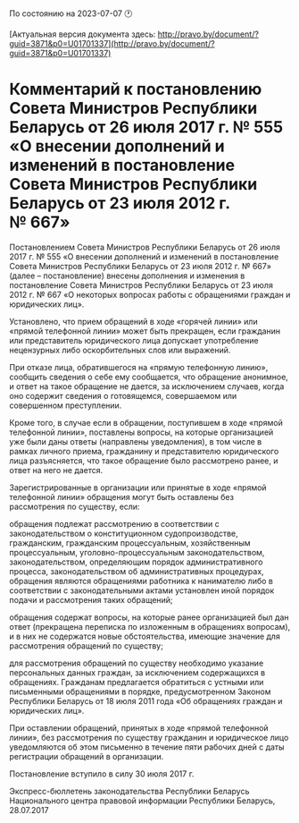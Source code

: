 По состоянию на 2023-07-07 &#x1F550;

[Актуальная версия документа здесь: http://pravo.by/document/?guid=3871&p0=U01701337](http://pravo.by/document/?guid=3871&p0=U01701337)

<h1>Комментарий к постановлению Совета Министров Республики Беларусь от 26 июля 2017 г. № 555 «О внесении дополнений и изменений в постановление Совета Министров Республики Беларусь от 23 июля 2012 г. № 667»</h1>
<p>Постановлением Совета Министров Республики Беларусь от 26 июля 2017 г. № 555 «О внесении дополнений и изменений в постановление Совета Министров Республики Беларусь от 23 июля 2012 г. № 667» (далее – постановление) внесены дополнения и изменения в постановление Совета Министров Республики Беларусь от 23 июля 2012 г. № 667 «О некоторых вопросах работы с обращениями граждан и юридических лиц».</p>
<p>Установлено, что прием обращений в ходе «горячей линии» или «прямой телефонной линии» может быть прекращен, если гражданин или представитель юридического лица допускает употребление нецензурных либо оскорбительных слов или выражений.</p>
<p>При отказе лица, обратившегося на «прямую телефонную линию», сообщить сведения о себе ему сообщается, что обращение анонимное, и ответ на такое обращение не дается, за исключением случаев, когда оно содержит сведения о готовящемся, совершаемом или совершенном преступлении.</p>
<p>Кроме того, в случае если в обращении, поступившем в ходе «прямой телефонной линии», поставлены вопросы, на которые организацией уже были даны ответы (направлены уведомления), в том числе в рамках личного приема, гражданину и представителю юридического лица разъясняется, что такое обращение было рассмотрено ранее, и ответ на него не дается.</p>
<p>Зарегистрированные в организации или принятые в ходе «прямой телефонной линии» обращения могут быть оставлены без рассмотрения по существу, если:</p>
<p>обращения подлежат рассмотрению в соответствии с законодательством о конституционном судопроизводстве, гражданским, гражданским процессуальным, хозяйственным процессуальным, уголовно-процессуальным законодательством, законодательством, определяющим порядок административного процесса, законодательством об административных процедурах, обращения являются обращениями работника к нанимателю либо в соответствии с законодательными актами установлен иной порядок подачи и рассмотрения таких обращений;</p>
<p>обращения содержат вопросы, на которые ранее организацией был дан ответ (прекращена переписка по изложенным в обращениях вопросам), и в них не содержатся новые обстоятельства, имеющие значение для рассмотрения обращений по существу;</p>
<p>для рассмотрения обращений по существу необходимо указание персональных данных граждан, за исключением содержащихся в обращениях. Гражданам предлагается обратиться с устными или письменными обращениями в порядке, предусмотренном Законом Республики Беларусь от 18 июля 2011 года «Об обращениях граждан и юридических лиц».</p>
<p>При оставлении обращений, принятых в ходе «прямой телефонной линии», без рассмотрения по существу гражданин и юридическое лицо уведомляются об этом письменно в течение пяти рабочих дней с даты регистрации обращений в организации.</p>
<p>Постановление вступило в силу 30 июля 2017 г.</p>
<p></p>
<p>Экспресс-бюллетень законодательства Республики Беларусь Национального центра правовой информации Республики Беларусь, 28.07.2017</p>